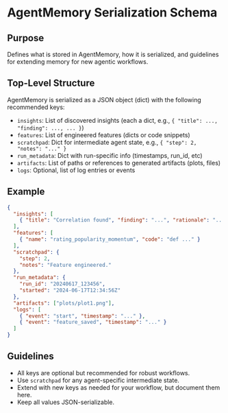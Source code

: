 # AgentMemory Serialization Schema

## Purpose
Defines what is stored in AgentMemory, how it is serialized, and guidelines for extending memory for new agentic workflows.

## Top-Level Structure
AgentMemory is serialized as a JSON object (dict) with the following recommended keys:

- `insights`: List of discovered insights (each a dict, e.g., `{ "title": ..., "finding": ..., ... }`)
- `features`: List of engineered features (dicts or code snippets)
- `scratchpad`: Dict for intermediate agent state, e.g., `{ "step": 2, "notes": "..." }`
- `run_metadata`: Dict with run-specific info (timestamps, run_id, etc)
- `artifacts`: List of paths or references to generated artifacts (plots, files)
- `logs`: Optional, list of log entries or events

## Example
```json
{
  "insights": [
    { "title": "Correlation found", "finding": "...", "rationale": "..." }
  ],
  "features": [
    { "name": "rating_popularity_momentum", "code": "def ..." }
  ],
  "scratchpad": {
    "step": 2,
    "notes": "Feature engineered."
  },
  "run_metadata": {
    "run_id": "20240617_123456",
    "started": "2024-06-17T12:34:56Z"
  },
  "artifacts": ["plots/plot1.png"],
  "logs": [
    { "event": "start", "timestamp": "..." },
    { "event": "feature_saved", "timestamp": "..." }
  ]
}
```

## Guidelines
- All keys are optional but recommended for robust workflows.
- Use `scratchpad` for any agent-specific intermediate state.
- Extend with new keys as needed for your workflow, but document them here.
- Keep all values JSON-serializable.
